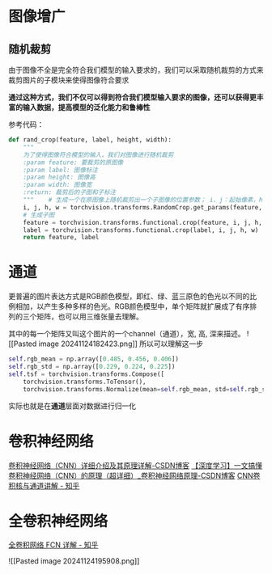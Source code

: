 # 图像增广
## 随机裁剪
由于图像不全是完全符合我们模型的输入要求的，我们可以采取随机裁剪的方式来裁剪图片的子模块来使得图像符合要求

**通过这种方式，我们不仅可以得到符合我们模型输入要求的图像，还可以获得更丰富的输入数据，提高模型的泛化能力和鲁棒性**

参考代码：
```python
def rand_crop(feature, label, height, width):  
    """  
    为了使得图像符合模型的输入，我们对图像进行随机裁剪  
    :param feature: 要裁剪的原图像  
    :param label: 图像标注  
    :param height: 图像高  
    :param width: 图像宽  
    :return: 裁剪后的子图和子标注  
    """    # 生成一个在原图像上随机裁剪出一个子图像的位置参数； i、j：起始像素，h、w：在起始像素后多长距离  
    i, j, h, w = torchvision.transforms.RandomCrop.get_params(feature, output_size=(height, width))  
    # 生成子图  
    feature = torchvision.transforms.functional.crop(feature, i, j, h, w)  
    label = torchvision.transforms.functional.crop(label, i, j, h, w)  
    return feature, label
```

# 通道
更普遍的图片表达方式是RGB颜色模型，即红、绿、蓝三原色的色光以不同的比例相加，以产生多种多样的色光。RGB颜色模型中，单个矩阵就扩展成了有序排列的三个矩阵，也可以用三维张量去理解。

其中的每一个矩阵又叫这个图片的一个channel（通道），宽, 高, 深来描述。
![[Pasted image 20241124182423.png]]
所以可以理解这一步
```Python
self.rgb_mean = np.array([0.485, 0.456, 0.406])  
self.rgb_std = np.array([0.229, 0.224, 0.225])  
self.tsf = torchvision.transforms.Compose([  
    torchvision.transforms.ToTensor(),  
    torchvision.transforms.Normalize(mean=self.rgb_mean, std=self.rgb_std)])
```
实际也就是在**通道**层面对数据进行归一化

# 卷积神经网络
[卷积神经网络（CNN）详细介绍及其原理详解-CSDN博客](https://blog.csdn.net/IronmanJay/article/details/128689946)
[【深度学习】一文搞懂卷积神经网络（CNN）的原理（超详细）_卷积神经网络原理-CSDN博客](https://blog.csdn.net/AI_dataloads/article/details/133250229)
[CNN卷积核与通道讲解 - 知乎](https://zhuanlan.zhihu.com/p/251068800)

# 全卷积神经网络
[全卷积网络 FCN 详解 - 知乎](https://zhuanlan.zhihu.com/p/30195134)

![[Pasted image 20241124195908.png]]